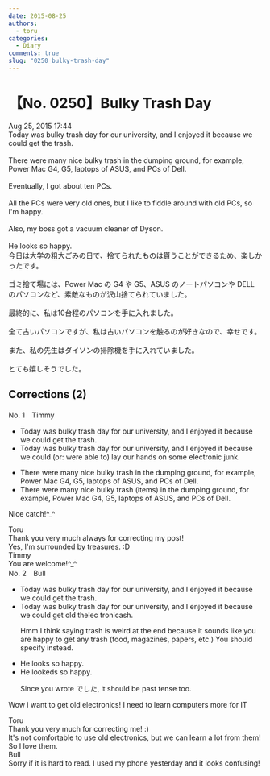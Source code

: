```yaml
---
date: 2015-08-25
authors:
  - toru
categories:
  - Diary
comments: true
slug: "0250_bulky-trash-day"
---
```


# 【No. 0250】Bulky Trash Day
<div class="date">Aug 25, 2015 17:44</div>
<div id="post"><div id="body_show_ori">
Today was bulky trash day for our university, and I enjoyed it because we could get the trash.<br/><br/>There were many nice bulky trash in the dumping ground, for example, Power Mac G4, G5, laptops of ASUS, and PCs of Dell.<br/><br/>Eventually, I got about ten PCs.<br/><br/>All the PCs were very old ones, but I like to fiddle around with old PCs, so I'm happy.<br/><br/>Also, my boss got a vacuum cleaner of Dyson.<br/><br/>He looks so happy.
</div></div>

<!-- more -->

<div id="post_ja"><div id="body_show_mo">
今日は大学の粗大ごみの日で、捨てられたものは貰うことができるため、楽しかったです。<br/><br/>ゴミ捨て場には、Power Mac の G4 や G5、ASUS のノートパソコンや DELL のパソコンなど、素敵なものが沢山捨てられていました。<br/><br/>最終的に、私は10台程のパソコンを手に入れました。<br/><br/>全て古いパソコンですが、私は古いパソコンを触るのが好きなので、幸せです。<br/><br/>また、私の先生はダイソンの掃除機を手に入れていました。<br/><br/>とても嬉しそうでした。
</div></div>

## Corrections (2)
<div id="block"><div class="first_name"> No. 1　<span class="just_name">Timmy</span></div><div id="block2">
<ul class="correction_field">
<li class="incorrect">Today was bulky trash day for our university, and I enjoyed it because we could get the trash.</li>
<li class="corrected correct">
Today was bulky trash day for our university, and I enjoyed it because we could (or: <span class="f_blue">were able to</span>) <span class="f_blue">lay our hands on some electronic junk</span>.
</li>
</ul>
<ul class="correction_field">
<li class="incorrect">There were many nice bulky trash in the dumping ground, for example, Power Mac G4, G5, laptops of ASUS, and PCs of Dell.</li>
<li class="corrected correct">
There were many nice bulky trash (<span class="f_blue">items</span>) in the dumping ground, for example, Power Mac G4, G5, laptops of ASUS, and PCs of Dell.
</li>
</ul>
<p class="comment_small">
 Nice catch!^_^
</p>

</div><div class="name"><span class="just_name">Toru</span><br>
Thank you very much always for correcting my post!<br/>Yes, I'm surrounded by treasures. :D
</div>
<div class="name"><span class="just_name">Timmy</span><br>
You are welcome!^_^
</div>
</div>
<div id="block"><div class="first_name"> No. 2　<span class="just_name">Bull</span></div><div id="block2">
<ul class="correction_field">
<li class="incorrect">Today was bulky trash day for our university, and I enjoyed it because we could get the trash.</li>
<li class="corrected correct">
Today was bulky trash day for our university, and I enjoyed it because we could get <span class="f_red">old </span><span class="f_gray"><span class="sline">th</span></span>e<span class="f_red">lec</span><span class="f_gray"><span class="sline"> </span></span>tr<span class="f_red">onic</span><span class="f_gray"><span class="sline">a</span></span>s<span class="f_gray"><span class="sline">h</span></span>.
<p class="correction_comment">Hmm I think saying trash is weird at the end because it sounds like you are happy to get any trash (food, magazines, papers, etc.) You should specify instead.</p>
</li>
</ul>
<ul class="correction_field">
<li class="incorrect">He looks so happy.</li>
<li class="corrected correct">
He look<span class="f_red">ed</span><span class="f_gray"><span class="sline">s</span></span> so happy.
<p class="correction_comment">Since you wrote でした, it should be past tense too.</p>
</li>
</ul>
<p class="comment_small">
 Wow i want to get old electronics! I need to learn computers more for IT
</p>

</div><div class="name"><span class="just_name">Toru</span><br>
Thank you very much for correcting me! :)<br/>It's not comfortable to use old electronics, but we can learn a lot from them! So I love them.
</div>
<div class="name"><span class="just_name">Bull</span><br>
Sorry if it is hard to read. I used my phone yesterday and it looks confusing!
</div>
</div>
